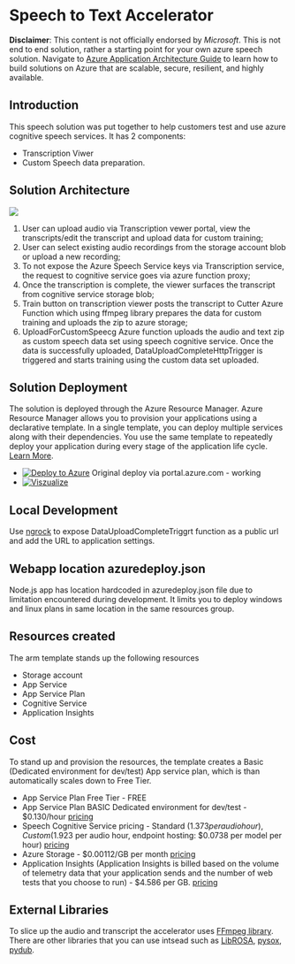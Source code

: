 ﻿# Speech to Text Accelerator

**Disclaimer**: This content is not officially endorsed by *Microsoft*. This is not end to end solution, rather a starting point for your own azure speech solution. Navigate to [Azure Application Architecture Guide](https://docs.microsoft.com/en-us/azure/architecture/guide/) to learn how to build solutions on Azure that are scalable, secure, resilient, and highly available.

## Introduction
This speech solution was put together to help customers test and use azure cognitive speech services. It has 2 components:
* Transcription Viwer
* Custom Speech data preparation. 


## Solution Architecture
![](Architecture2.PNG)


1. User can upload audio via Transcription vewer portal, view the transcripts/edit the transcript and upload data for custom training;
2. User can select existing audio recordings from the storage account blob or upload a new recording;
3. To not expose the Azure Speech Service keys via Transcription service, the request to cognitive service goes via  azure function proxy;
4. Once the transcription is complete, the viewer surfaces the transcript from cognitive service storage blob;
5. Train button on transcription viewer posts the transcript to Cutter Azure Function which using ffmpeg library prepares the data for custom training and uploads the zip to azure storage;
6. UploadForCustomSpeecg Azure function uploads the audio and text zip as custom speech data set using speech cognitive service.  Once the data is successfully uploaded,  DataUploadCompleteHttpTrigger is triggered and starts training using the custom data set uploaded. 


## Solution Deployment 

The solution is deployed through the Azure Resource Manager. Azure Resource Manager allows you to provision your applications using a declarative template. In a single template, you can deploy multiple services along with their dependencies. You use the same template to repeatedly deploy your application during every stage of the application life cycle. [Learn More](https://docs.microsoft.com/en-au/azure/azure-resource-manager/resource-group-overview).

* [![Deploy to Azure](http://azuredeploy.net/deploybutton.png)](https://portal.azure.com/#create/Microsoft.Template/uri/https%3A%2F%2Fraw.githubusercontent.com%2Ftimleyden%2Fspeechtotextdemo%2Ftranscriptionviewerv3%2Fazuredeploy.json) Original deploy via portal.azure.com - working
* [![Viszualize](http://armviz.io/visualizebutton.png)](http://armviz.io/#/?load=https%3A%2F%2Fraw.githubusercontent.com%2Ftimleyden%2Fspeechtotextdemo%2ftranscriptionviewerv3%2Fazuredeploy.json) 



## Local Development 
Use [ngrock](https://ngrok.com/) to expose DataUploadCompleteTriggrt function as a public url and add the URL to application settings.



## Webapp location azuredeploy.json

Node.js app has location hardcoded in azuredeploy.json file due to limitation encountered during development. It limits you to deploy windows and linux plans in same location in the same resources group.

## Resources created
The arm template stands up the following resources 
* Storage account 
* App Service
* App Service Plan
* Cognitive Service 
* Application Insights 


## Cost

To stand up and provision the resources, the template creates a Basic (Dedicated environment for dev/test) App service plan, which is than automatically scales down to Free Tier. 

* App Service Plan Free Tier - FREE
* App Service Plan BASIC Dedicated environment for dev/test - $0.130/hour [pricing](https://azure.microsoft.com/en-us/pricing/details/app-service/windows/)
* Speech Cognitive Service pricing - Standard ($1.373 per audio hour), Custom ($1.923 per audio hour, endpoint hosting: $0.0738 per model per hour) [pricing](https://azure.microsoft.com/en-us/pricing/details/cognitive-services/speech-services/)
* Azure Storage - $0.00112/GB per month [pricing](https://azure.microsoft.com/en-us/pricing/details/storage/)
* Application Insights (Application Insights is billed based on the volume of telemetry data that your application sends and the number of web tests that you choose to run) - $4.586 per GB. [pricing](https://azure.microsoft.com/en-us/pricing/details/monitor/)


## External Libraries 

To slice up the audio and transcript the accelerator uses [FFmpeg library](https://ffmpeg.org/). There are other libraries that you can use intsead such as [LibROSA](https://librosa.github.io/librosa/), [pysox](https://pypi.org/project/pysox/), [pydub](https://pypi.org/project/pydub/).
